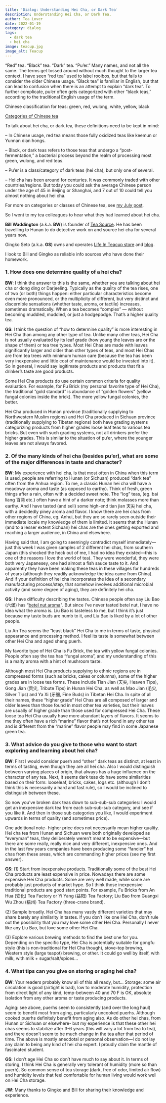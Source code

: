 ```yaml
---
title: 'Dialog꞉ Understanding Hei Cha, or Dark Tea'
description: Understanding Hei Cha, or Dark Tea.
author: Tea Lover
date: 2022-01-19
category: dialog
tags:
  - dark tea
  - hei cha
image: teacup.jpg
image_alt: Teacup
---
```


“Red” tea. “Black” tea. “Dark” tea. “Pu’er.” Many names, and not all the same. The terms get tossed around without much thought to the larger tea context. I have seen “red tea” used to label rooibos, but that fails to consider the older Chinese usage. “Black tea” is familiar in English, but that can lead to confusion when there is an attempt to explain “dark tea”. To further complicate, pu’er often gets categorized with other “black teas,” according to the traditional English usage of the term.

Chinese classification for teas: green, red, wulong, white, yellow, black

[Categories of Chinese tea](https://web.archive.org/web/20210304164815/http://walkerteareview.com/walkerteareview.com/the-big-wide-world-of-chinese-teas)

To talk about hei cha, or dark tea, these definitions need to be kept in mind:

– In Chinese usage, red tea means those fully oxidized teas like keemun or Yunnan dian hongs.

– Black, or dark teas refers to those teas that undergo a “post-fermentation,” a bacterial process beyond the realm of processing most green, wulong, and red teas.

– Pu’er is a class/category of dark teas (hei cha), but only one of several.

– Hei cha has been around for centuries. It was commonly traded with other countries/regions. But today you could ask the average Chinese person under the age of 45 in Beijing or Shanghai, and 7 out of 10 could tell you almost nothing about hei cha.

For more on categories or classes of Chinese tea, see [my July post](https://web.archive.org/web/20210304164815/http://walkerteareview.com/walkerteareview.com/the-big-wide-world-of-chinese-teas).

So I went to my tea colleagues to hear what they had learned about hei cha.

**Bill Waddington** (a.k.a. **BW**) is founder of [Tea Source](https://web.archive.org/web/20210304164815/http://teasource.com/merchant2/merchant.mvc?Screen=CTGY&Store_Code=TeaSource&Category_Code=Hunan). He has been travelling to Hunan to do detective work on and source hei cha for several years now.

Gingko Seto (a.k.a. **GS**) owns and operates [Life In Teacup store](https://web.archive.org/web/20210304164815/http://www.lifeinteacup.com/hei-cha) and [blog](https://web.archive.org/web/20210304164815/http://gingkobay.blogspot.com/).

I look to Bill and Gingko as reliable info sources who have done their homework.

### 1. How does one determine quality of a hei cha?

**BW**: I think the answer to this is the same, whether you are talking about hei cha or dong ding or Darjeeling. Typically as the quality of the tea rises, one of two (or both) things happen: either particular characteristics become even more pronounced, or the multiplicity of different, but very distinct and discernible sensations (whether taste, aroma, or tactile) increases, sometimes dramatically. When a tea becomes “complex” — without becoming muddled, muddied, or just a hodgepodge. That’s a higher quality tea.

**GS**: I think the question of “how to determine quality” is more interesting in Hei Cha than among any other type of tea. Unlike many other teas, Hei Cha is not usually evaluated by its leaf grade (how young the leaves are or the shape of them) or tea tree types. Most Hei Chas are made with leaves significantly larger and older than other types of teas, and most Hei Chas are from tea trees with minimum human care (because the tea has been very inexpensive and little cost of maintenance would be invested into it). So in general, I would say legitimate products and products that fit a drinker’s taste are good products.

Some Hei Cha products do use certain common criteria for quality evaluation. For example, for Fu Brick (my personal favorite type of Hei Cha), the traditional “gold standard” is abundance of “golden flowers” (yellow fungal colonies inside the brick). The more yellow fungal colonies, the better.

Hei Cha produced in Hunan province (traditionally supplying to Northwestern Muslim regions) and Hei Cha produced in Sichuan province (traditionally supplying to Tibetan regions) both have grading systems categorizing products from higher grades loose leaf teas to various tea bricks. But even with such grading systems, not all drinkers prefer the higher grades. This is similar to the situation of pu’er, where the younger leaves are not always favored.

### 2. Of the many kinds of hei cha (besides pu’er), what are some of the major differences in taste and character?

**BW**: My experience with hei cha, is that most often in China when this term is used, people are referring to Hunan (or Sichuan) produced “dark tea” often from the Anhua region. To me, a classic Hunan hei cha will have a meadowy aroma and taste (as opposed to earthy). Think of fresh, green things after a rain, often with a decided sweet note. The “log” teas, (eg. bai liang 百两 etc.) often have a hint of a darker note; think molasses more than earthy. And I have tasted (and sell) some high-end tian jian 天尖 hei cha, with a decidedly piney aroma and flavor. I know there are hei chas from other regions of China, eg. Anhui, but they are so rarely seen outside their immediate locale my knowledge of them is limited. It seems that the Hunan (and to a lesser extent Sichuan) hei chas are the ones getting exported and reaching a larger audience, in China and elsewhere.

Having said that, I am going to seemingly contradict myself immediately—just this week I was given samples of 2 different hei chas, from southern Japan (this shocked the heck out of me, I had no idea they existed—this is one of the reasons I love the world of tea). They were wonderful, they were both very Japanesey, one had almost a fish sauce taste to it. And apparently they have been making these teas in these villages for hundreds of years (although they readily acknowledge the idea came from China). And if your definition of hei cha incorporates the idea of a secondary manufacturing process/step, that somehow involves additional microbial activity (and some degree of aging), they are definitely hei cha.

**GS**: I have difficulty describing the tastes. Chinese people often say Liu Bao (六堡) has “[betel nut aroma](https://web.archive.org/web/20210304164815/http://en.wikipedia.org/wiki/Betel_nut)". But since I’ve never tasted betel nut, I have no idea what the aroma is. Liu Bao is tasteless to me, but I think it’s just because my taste buds are numb to it, and Liu Bao is liked by a lot of other people.

Liu An Tea seems the “least black” Hei Cha to me in terms of taste, physical appearance and processing method. I feel its taste is somewhat between other Hei Cha and aged sheng puerh.

My favorite type of Hei Cha is Fu Brick, the tea with yellow fungal colonies. People often say the tea has “fungal aroma”, and my understanding of this is a malty aroma with a hint of mushroom taste.

Although most Hei Cha products supplying to ethnic regions are in compressed forms (such as bricks, cakes or columns), some of the higher grades are in loose tea forms. These include Tian Jian (天尖, Heaven Tips), Gong Jian (贡尖, Tribute Tips) in Hunan Hei Cha, as well as Mao Jian (毛尖, Silver Tips) and Ya Xi (牙细, Fine Buds) in Tibetan Hei Cha. In spite of all their names, these “higher grade” Hei Chas are all composed of larger and older leaves than those found in most other tea varieties, but their leaves are usually of higher grade than those used for compressed Hei Cha. These loose tea Hei Cha usually have more abundant layers of flavors. It seems to me
they often have a rich “marine” flavor that’s not found in any other tea and is different from the “marine” flavor people may find in some Japanese green tea.

### 3. What advice do you give to those who want to start exploring and learning about hei cha?

**BW**:
First I would consider puerh and “other” dark teas as distinct, at least in terms of tasting, even though they are all hei cha. Also I would distinguish between varying places of origin, that always has a huge influence on the character of any tea. Next, it seems dark teas do have some similarities based on their form: looseleaf, bricks, cakes, logs etc. (although I don’t think this is necessarily a hard and fast rule), so I would be inclined to distinguish between these.

So now you’ve broken dark teas down to sub-sub-sub categories: I would get an inexpensive dark tea from each sub-sub-sub category, and see if you like it. And then in those sub categories you like, I would experiment upwards in terms of quality (and sometimes price).

One additional note- higher price does not necessarily mean higher quality. Hei cha tea from Hunan and Sichuan were both originally developed as “everyman” teas, they deliberately weren’t meant to be expensive—but there are some really, really nice and very different, inexpensive ones. And in the last few years companies have been producing some “fancier” hei chas from these areas, which are commanding higher prices (see my first answer).

**GS**:
(1) Start from inexpensive products. Traditionally some of the best Hei Cha products are least expensive in price. Nowadays there are some expensive Hei Cha products. Some are very well made, while some are probably just products of market hype. So I think those inexpensive traditional products are good start points. For example, Fu Bricks from An Hua (安化) Tea Factory or Yi Yang (益阳) Tea Factory; Liu Bao from Guangxi Wu Zhou (梧州) Tea Factory (three-crane brand).

(2) Sample broadly. Hei Cha has many vastly different varieties that may share barely any similarity in tastes. If you don’t like one Hei Cha, don’t rule out the possibility that you may love some other Hei Cha. Personally I never like any Liu Bao, but love some other Hei Cha.

(3) Explore various brewing methods to find the best one for you. Depending on the specific type, Hei Cha is potentially suitable for gongfu style (this is non-traditional for Hei Cha though), stove-top brewing, Western style (large teapot) brewing, or other. It could go well by itself, with milk, with milk + sugar/salt/spices…

### 4. What tips can you give on storing or aging hei cha?

**BW**: Your readers probably know all of this all ready, but…
Storage: some air circulation is good (airtight is bad), low to moderate humidity, protection from direct light of any kind, temp-between 40 and 70 F is OK, absolute isolation from any other aroma or taste producing products.

Aging: see above, puerhs seem to consistently (and over the long haul) seem to benefit most from aging, particularly uncooked puerhs. Although cooked puerhs definitely benefit from aging also. As do other hei chas, from Hunan or Sichuan or elsewhere- but my experience is that these other hei chas seems to stabilize after 3-6 years (this will vary a lot from tea to tea), and there doesn’t seem to be much change in the tea after that period of time. The above is mostly anecdotal or personal observation—I do not lay any claim to being any kind of hei cha expert. I proudly claim the mantle of fascinated student.

**GS**: I don’t age Hei Cha so don’t have much to say about it. In terms of storing, I think Hei Cha is generally very tolerant of humidity (more so than puerh). So common sense of tea storage (dark, free of odor, limited air flow) and humidity levels that feel comfortable for human living would work well on Hei Cha storage.

**JW**: Many thanks to Gingko and Bill for sharing their knowledge and experience.
